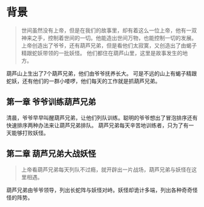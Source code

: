 背景
======
>世间虽然没有上帝，但是在我们的故事里，却有着这么一位上帝，他有一双神来之手，控制着世间的一切。他能造出世间万物，也能控制一切的发展。
上帝创造出了爷爷，还有葫芦兄弟，但是看他们太寂寞，又创造出了由蝎子精跟蛇妖带领的一批妖怪。
他们都住在葫芦山里，这里是故事发生的地方。<br>

葫芦山上生出了7个葫芦兄弟，他们由爷爷抚养长大。 可是不远的山上有蝎子精跟蛇妖，还有他们的一群小喽啰，他们每天的工作就是抓葫芦兄弟。

第一章 爷爷训练葫芦兄弟
------
清晨，爷爷早早叫醒葫芦兄弟，让他们列队训练。聪明的爷爷想出了冒泡排序还有快速排序两种办法来让葫芦兄弟排队。
葫芦兄弟每天辛苦地训练者，只为了有一天能够打败妖怪。

第二章 葫芦兄弟大战妖怪
------
>上帝看葫芦兄弟每天列队不过瘾，就开辟出一片战场，葫芦兄弟与妖怪在这里相遇。<br>

葫芦兄弟由爷爷领导，列出长蛇阵与妖怪对峙。妖怪却诡计多端，列出各种奇奇怪怪的阵势。
